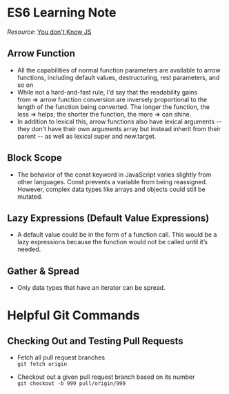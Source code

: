 # ES6 Learning Note
*Resource*: [You don't Know JS](https://github.com/getify/You-Dont-Know-JS/blob/master/es6%20&%20beyond/README.md#you-dont-know-js-es6--beyond)

## Arrow Function ##
* All the capabilities of normal function parameters are available to arrow functions, including default values, destructuring, rest parameters, and so on
* While not a hard-and-fast rule, I'd say that the readability gains from => arrow function conversion are inversely proportional to the length of the function being converted. The longer the function, the less => helps; the shorter the function, the more => can shine.
* In addition to lexical this, arrow functions also have lexical arguments -- they don't have their own arguments array but instead inherit from their parent -- as well as lexical super and new.target.

## Block Scope ##
* The behavior of the const keyword in JavaScript varies slightly from other languages. Const prevents a variable from being reassigned. However, complex data types like arrays and objects could still be mutated.

## Lazy Expressions (Default Value Expressions) ##
* A default value could be in the form of a function call. This would be a lazy expressions because the function would not be called until it’s needed.

## Gather & Spread ##
* Only data types that have an iterator can be spread.


# Helpful Git Commands #
## Checking Out and Testing Pull Requests ##
* Fetch all pull request branches  
`git fetch origin`

* Checkout out a given pull request branch based on its number  
`git checkout -b 999 pull/origin/999`
